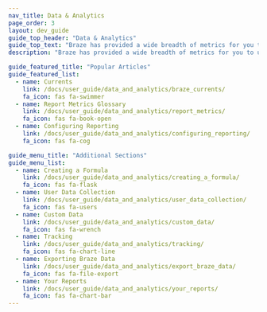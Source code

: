 ```yaml
---
nav_title: Data & Analytics
page_order: 3
layout: dev_guide
guide_top_header: "Data & Analytics"
guide_top_text: "Braze has provided a wide breadth of metrics for you to use when measuring the success of your campaigns. We've also provided multiple reports and tracking capabilities to ensure you get the numbers you need. <br> <br> You can also expand your own data capabilities using <a href='/docs/partners/braze_currents/'>Currents</a>, Braze's data streaming export tool which enables your team to act on large amounts of granular customer data."
description: "Braze has provided a wide breadth of metrics for you to use when measuring the success of your campaigns. We've also provided multiple reports and tracking capabilities to ensure you get the numbers you need." 

guide_featured_title: "Popular Articles"
guide_featured_list:
  - name: Currents
    link: /docs/user_guide/data_and_analytics/braze_currents/
    fa_icon: fas fa-swimmer
  - name: Report Metrics Glossary
    link: /docs/user_guide/data_and_analytics/report_metrics/
    fa_icon: fas fa-book-open
  - name: Configuring Reporting
    link: /docs/user_guide/data_and_analytics/configuring_reporting/
    fa_icon: fas fa-cog

guide_menu_title: "Additional Sections"
guide_menu_list:
  - name: Creating a Formula
    link: /docs/user_guide/data_and_analytics/creating_a_formula/
    fa_icon: fas fa-flask
  - name: User Data Collection
    link: /docs/user_guide/data_and_analytics/user_data_collection/
    fa_icon: fas fa-users
  - name: Custom Data
    link: /docs/user_guide/data_and_analytics/custom_data/
    fa_icon: fas fa-wrench
  - name: Tracking
    link: /docs/user_guide/data_and_analytics/tracking/
    fa_icon: fas fa-chart-line
  - name: Exporting Braze Data
    link: /docs/user_guide/data_and_analytics/export_braze_data/
    fa_icon: fas fa-file-export
  - name: Your Reports
    link: /docs/user_guide/data_and_analytics/your_reports/
    fa_icon: fas fa-chart-bar
---
```

